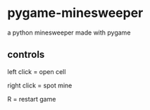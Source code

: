 # pygame-minesweeper

a python minesweeper made with pygame

## controls
left click = open cell

right click = spot mine

R = restart game
